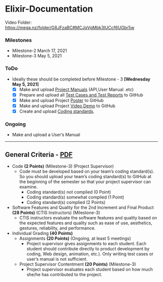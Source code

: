# Elixir-Documentation

Video Folder: https://mega.nz/folder/G8JFzaBC#MCJqVgMbk3lUCcf6UGbr5w

### Milestones

- Milestone-2 March 17, 2021
- Milestone-3 May 5, 2021

### ToDo

- Ideally these should be completed before Milestone - 3 **[Wednesday May 5, 2021]**
  - [x] Make and upload [Project Manuals](https://github.com/IoTFarming-CTISTeam3/Elixir-Documentation/tree/main/Manuals) (API,User Manual .etc)
  - [x] Prepare and upload all [Test Cases and Test Reports](https://github.com/IoTFarming-CTISTeam3/Elixir-Documentation/tree/main/Test%20Reports%20and%20Test%20Cases) to GitHub
  - [x] Make and upload Project [Poster](https://github.com/IoTFarming-CTISTeam3/Elixir-Documentation/tree/main/Project%20Poster) to GitHub
  - [x] Make and upload Project [Video Demo](https://github.com/IoTFarming-CTISTeam3/Elixir-Documentation/tree/main/Project%20Video%20Demo) to GitHub
  - [x] Create and upload [Coding standards](https://github.com/IoTFarming-CTISTeam3/Elixir-Documentation/tree/main/Coding%20Standards%20and%20Guidelines).

### Ongoing

- Make and upload a User’s Manual

----------

## General Criteria - [PDF](https://github.com/IoTFarming-CTISTeam3/Elixir-Documentation/blob/main/Grading%20Criteria/Senior-Project-II-Grading-Criteria.pdf)

- Code **(2 Points)** (Milestone-3) (Project Supervisor)
  - Code must be developed based on your team’s coding standard(s). So you should upload your team’s coding standard(s) to GitHub at the beginning of the semester so that your project supervisor can examine.
    - Coding standard(s) not complied (0 Point)
    - Coding standard(s) somewhat complied (1 Point)
    - Coding standard(s) complied (2 Points)
- Software Features and Quality for the 2nd Increment and Final Product **(28 Points)** (CTIS Instructors) (Milestone-3)
  - CTIS instructors evaluate the software features and quality based on the expected features and quality such as ease of use, aesthetics, gestures, reliability, and performance.
- Individual Grading **(40 Points)**
  - Assignments **(20 Points)** (Ongoing, at least 5 meetings)
    - Project supervisor gives assignments to each student. Each student should contribute directly to product development by coding, Web design, animation, etc.). Only writing test cases or user’s manual is not sufficient.
  - Project Supervisor Contentment **(20 Points)** (Milestone-3)
    - Project supervisor evaluates each student based on how much she/he has contributed to the project. 
